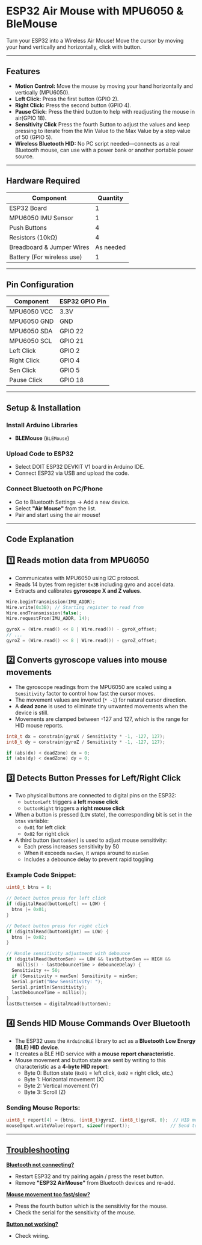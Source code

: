 # ESP32 Air Mouse with MPU6050 & BleMouse

Turn your ESP32 into a Wireless Air Mouse!
Move the cursor by moving your hand vertically and horizontally, click with button.

---

##  Features

 * **Motion Control:** Move the mouse by moving your hand horizontally and vertically (MPU6050).  
 * **Left Click:** Press the first button (GPIO 2).  
 * **Right Click:** Press the second button (GPIO 4).  
 * **Pause Click:** Press the third button to help with readjusting the mouse in air(GPIO 18).
 * **Sensitivity Click** Press the fourth Button to adjust the values and keep pressing to iterate from the Min Value to the Max Value by a step value of 50 (GPIO 5).
 * **Wireless Bluetooth HID:** No PC script needed—connects as a real Bluetooth mouse, can use with a power bank or another portable power source.  

---

##  Hardware Required

| Component       | Quantity |
|----------------|----------|
| ESP32 Board    | 1        |
| MPU6050 IMU Sensor | 1    |
| Push Buttons   |    4     |
| Resistors (10kΩ) |   4    |
| Breadboard & Jumper Wires | As needed |
| Battery (For wireless use) | 1 |

---

##  Pin Configuration

| Component  | ESP32 GPIO Pin |
|------------|---------------|
| MPU6050 VCC | 3.3V |
| MPU6050 GND | GND  |
| MPU6050 SDA | GPIO 22 |
| MPU6050 SCL | GPIO 21 |
| Left Click  | GPIO 2  |
| Right Click | GPIO 4  |
| Sen Click   | GPIO 5  |
| Pause Click | GPIO 18 |

---

##  Setup & Installation

###  Install Arduino Libraries

- **BLEMouse** (`BLEMouse`)

###  Upload Code to ESP32

- Select DOIT ESP32 DEVKIT V1 board in Arduino IDE.
- Connect ESP32 via USB and upload the code.

###  Connect Bluetooth on PC/Phone

- Go to Bluetooth Settings → Add a new device.
- Select **"Air Mouse"** from the list.
- Pair and start using the air mouse!

---

##  Code Explanation

## 1️⃣ Reads motion data from MPU6050

- Communicates with MPU6050 using I2C protocol.
- Reads 14 bytes from register `0x3B` including gyro and accel data.
- Extracts and calibrates **gyroscope X and Z values**.

```cpp
Wire.beginTransmission(IMU_ADDR);
Wire.write(0x3B); // Starting register to read from
Wire.endTransmission(false);
Wire.requestFrom(IMU_ADDR, 14);

gyroX = (Wire.read() << 8 | Wire.read()) - gyroX_offset;
// ...
gyroZ = (Wire.read() << 8 | Wire.read()) - gyroZ_offset;
```
## 2️⃣ Converts gyroscope values into mouse movements

- The gyroscope readings from the MPU6050 are scaled using a `Sensitivity` factor to control how fast the cursor moves.
- The movement values are inverted (`* -1`) for natural cursor direction.
- A **dead zone** is used to eliminate tiny unwanted movements when the device is still.
- Movements are clamped between -127 and 127, which is the range for HID mouse reports.

```cpp
int8_t dx = constrain(gyroX / Sensitivity * -1, -127, 127);
int8_t dy = constrain(gyroZ / Sensitivity * -1, -127, 127);

if (abs(dx) < deadZone) dx = 0;
if (abs(dy) < deadZone) dy = 0;
```
## 3️⃣ Detects Button Presses for Left/Right Click

- Two physical buttons are connected to digital pins on the ESP32:
  - `buttonLeft` triggers a **left mouse click**
  - `buttonRight` triggers a **right mouse click**
- When a button is pressed (`LOW` state), the corresponding bit is set in the `btns` variable:
  - `0x01` for left click
  - `0x02` for right click
- A third button (`buttonSen`) is used to adjust mouse sensitivity:
  - Each press increases sensitivity by 50
  - When it exceeds `maxSen`, it wraps around to `minSen`
  - Includes a debounce delay to prevent rapid toggling

### Example Code Snippet:

```cpp
uint8_t btns = 0;

// Detect button press for left click
if (digitalRead(buttonLeft) == LOW) {
  btns |= 0x01;
}

// Detect button press for right click
if (digitalRead(buttonRight) == LOW) {
  btns |= 0x02;
}

// Handle sensitivity adjustment with debounce
if (digitalRead(buttonSen) == LOW && lastButtonSen == HIGH &&
    millis() - lastDebounceTime > debounceDelay) {
  Sensitivity += 50;
  if (Sensitivity > maxSen) Sensitivity = minSen;
  Serial.print("New Sensitivity: ");
  Serial.println(Sensitivity);
  lastDebounceTime = millis();
}
lastButtonSen = digitalRead(buttonSen);
```
## 4️⃣ Sends HID Mouse Commands Over Bluetooth

- The ESP32 uses the `ArduinoBLE` library to act as a **Bluetooth Low Energy (BLE) HID device**.
- It creates a BLE HID service with a **mouse report characteristic**.
- Mouse movement and button state are sent by writing to this characteristic as a **4-byte HID report**:
  - Byte 0: Button state (`0x01` = left click, `0x02` = right click, etc.)
  - Byte 1: Horizontal movement (X)
  - Byte 2: Vertical movement (Y)
  - Byte 3: Scroll (Z)

### Sending Mouse Reports:

```cpp
uint8_t report[4] = {btns, (int8_t)gyroZ, (int8_t)gyroX, 0};  // HID mouse report
mouseInput.writeValue(report, sizeof(report));               // Send to BLE host
```


---

  ## <u>Troubleshooting</u>

**<u>Bluetooth not connecting?</u>**  
* Restart ESP32 and try pairing again / press the reset button.  
* Remove **"ESP32 AirMouse"** from Bluetooth devices and re-add.  

**<u>Mouse movement too fast/slow?</u>**  
* Press the fourth button which is the sensitivity for the mouse.  
* Check the serial for the sensitivity of the mouse.

**<u>Button not working?</u>**  
* Check wiring.



